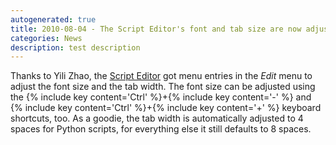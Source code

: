 ```yaml
---
autogenerated: true
title: 2010-08-04 - The Script Editor's font and tab size are now adjustable
categories: News
description: test description
---
```


Thanks to Yili Zhao, the [Script Editor](/scripting/script-editor) got menu entries in the *Edit* menu to adjust the font size and the tab width. The font size can be adjusted using the {% include key content='Ctrl' %}+{% include key content='-' %} and {% include key content='Ctrl' %}+{% include key content='+' %} keyboard shortcuts, too. As a goodie, the tab width is automatically adjusted to 4 spaces for Python scripts, for everything else it still defaults to 8 spaces.


